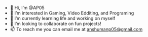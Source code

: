 - 👋 Hi, I’m @AP05
- 👀 I’m interested in Gaming, Video Edditing, and Programing
- 🌱 I’m currently learning life and working on myself
- 💞️ I’m looking to collaborate on fun projects!
- 📫 To reach me you can email me at anshumanp05@gmail.com

<!---
AP05-Yeet/AP05-Yeet is a ✨ special ✨ repository because its `README.md` (this file) appears on your GitHub profile.
You can click the Preview link to take a look at your changes.
--->

